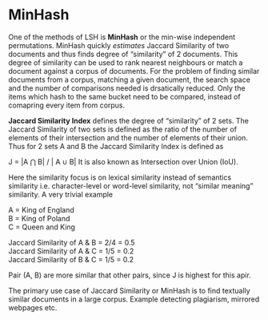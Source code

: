 # MinHash
One of the methods of LSH is **MinHash** or the min-wise independent permutations. MinHash quickly *estimates* Jaccard Similarity of two documents and thus finds degree of
“similarity” of 2 documents. This degree of similarity can be used to rank nearest neighbours or match a document against a corpus of documents. For the problem of
finding similar documents from a corpus, matching a given document, the search space and the number of comparisons needed is drsatically reduced. Only the items which hash to the same
bucket need to be compared, instead of comapring every item from corpus. 

**Jaccard Similarity Index** defines the degree of “similarity” of 2 sets. The Jaccard Similarity of two sets is defined as the ratio of the number of elements of their intersection and the number of elements of their union. Thus for 2 sets A and B the Jaccard Similarity Index is defined as 

J = |A ⋂ B| / | A ∪ B|  It is also known as Intersection over Union (IoU). 

Here the similarity focus is on lexical similarity instead of semantics similarity i.e. character-level or word-level similarity, not “similar meaning” similarity. A very trivial example 

A = King of England  
B = King of Poland  
C = Queen and King  

Jaccard Similarity of A & B = 2/4 = 0.5  
Jaccard Similarity of A & C = 1/5 = 0.2  
Jaccard Similarity of B & C = 1/5 = 0.2  

Pair (A, B) are more similar that other pairs, since J is highest for this apir.

The primary use case of Jaccard Similarity or MinHash is to find textually similar documents in a large corpus. Example detecting plagiarism, mirrored webpages etc. 
